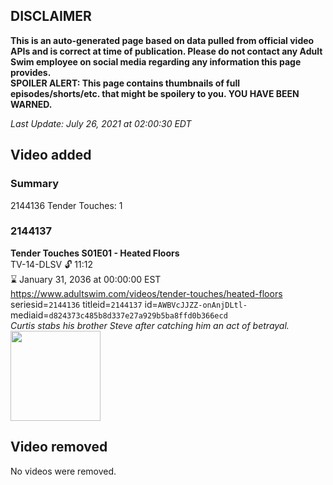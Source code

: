 ## DISCLAIMER
**This is an auto-generated page based on data pulled from official video APIs and is correct at time of publication. Please do not contact any Adult Swim employee on social media regarding any information this page provides.**  
**SPOILER ALERT: This page contains thumbnails of full episodes/shorts/etc. that might be spoilery to you. YOU HAVE BEEN WARNED.**  

_Last Update: July 26, 2021 at 02:00:30 EDT_
## Video added
### Summary
2144136 Tender Touches: 1  
### 2144137
**Tender Touches S01E01 - Heated Floors**  
TV-14-DLSV 🔓 11:12  
⌛ January 31, 2036 at 00:00:00 EST  
https://www.adultswim.com/videos/tender-touches/heated-floors  
seriesid=`2144136` titleid=`2144137` id=`AWBVcJJZZ-onAnjDLtl-` mediaid=`d824373c485b8d337e27a929b5ba8ffd0b366ecd`  
_Curtis stabs his brother Steve after catching him an act of betrayal._  
<a href="https://i.cdn.turner.com/adultswim/big/image-upload/thumbnails/thumb-2_image-151363603637312.jpg"><img src="https://i.cdn.turner.com/adultswim/big/image-upload/thumbnails/thumb-2_image-151363603637312.jpg" height="144px" /></a>
## Video removed
No videos were removed.  
